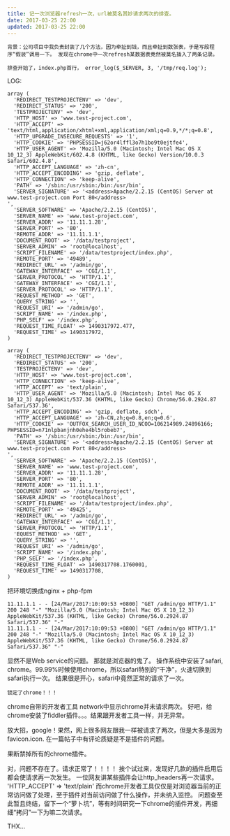 ```yaml
---
title: 记一次浏览器refresh一次，url被莫名其妙请求两次的排查。
date: 2017-03-25 22:00
updated: 2017-03-25 22:00
---
```



`背景：公司项目中我负责封装了几个方法，因为牵扯到钱，而且牵扯到数张表，于是写段程序“假装”调用一下。
发现在chrome中一次refresh某数据表竟然被莫名插入了两条记录。`

`排查开始了，index.php首行， error_log($_SERVER, 3, '/tmp/req.log');`

LOG:
```log
array (
  'REDIRECT_TESTPROJECTENV' => 'dev',
  'REDIRECT_STATUS' => '200',
  'TESTPROJECTENV' => 'dev',
  'HTTP_HOST' => 'www.test-project.com',
  'HTTP_ACCEPT' => 'text/html,application/xhtml+xml,application/xml;q=0.9,*/*;q=0.8',
  'HTTP_UPGRADE_INSECURE_REQUESTS' => '1',
  'HTTP_COOKIE' => 'PHPSESSID=j62or4lffl3o7h1bo9t0ejtfe4',
  'HTTP_USER_AGENT' => 'Mozilla/5.0 (Macintosh; Intel Mac OS X 10_12_3) AppleWebKit/602.4.8 (KHTML, like Gecko) Version/10.0.3 Safari/602.4.8',
  'HTTP_ACCEPT_LANGUAGE' => 'zh-cn',
  'HTTP_ACCEPT_ENCODING' => 'gzip, deflate',
  'HTTP_CONNECTION' => 'keep-alive',
  'PATH' => '/sbin:/usr/sbin:/bin:/usr/bin',
  'SERVER_SIGNATURE' => '<address>Apache/2.2.15 (CentOS) Server at www.test-project.com Port 80</address>
',
  'SERVER_SOFTWARE' => 'Apache/2.2.15 (CentOS)',
  'SERVER_NAME' => 'www.test-project.com',
  'SERVER_ADDR' => '11.11.1.28',
  'SERVER_PORT' => '80',
  'REMOTE_ADDR' => '11.11.1.1',
  'DOCUMENT_ROOT' => '/data/testproject',
  'SERVER_ADMIN' => 'root@localhost',
  'SCRIPT_FILENAME' => '/data/testproject/index.php',
  'REMOTE_PORT' => '49489',
  'REDIRECT_URL' => '/admin/go',
  'GATEWAY_INTERFACE' => 'CGI/1.1',
  'SERVER_PROTOCOL' => 'HTTP/1.1',
  'GATEWAY_INTERFACE' => 'CGI/1.1',
  'SERVER_PROTOCOL' => 'HTTP/1.1',
  'REQUEST_METHOD' => 'GET',
  'QUERY_STRING' => '',
  'REQUEST_URI' => '/admin/go',
  'SCRIPT_NAME' => '/index.php',
  'PHP_SELF' => '/index.php',
  'REQUEST_TIME_FLOAT' => 1490317972.477,
  'REQUEST_TIME' => 1490317972,
)
```


```log
array (
  'REDIRECT_TESTPROJECTENV' => 'dev',
  'REDIRECT_STATUS' => '200',
  'TESTPROJECTENV' => 'dev',
  'HTTP_HOST' => 'www.test-project.com',
  'HTTP_CONNECTION' => 'keep-alive',
  'HTTP_ACCEPT' => 'text/plain',
  'HTTP_USER_AGENT' => 'Mozilla/5.0 (Macintosh; Intel Mac OS X 10_12_3) AppleWebKit/537.36 (KHTML, like Gecko) Chrome/56.0.2924.87 Safari/537.36',
  'HTTP_ACCEPT_ENCODING' => 'gzip, deflate, sdch',
  'HTTP_ACCEPT_LANGUAGE' => 'zh-CN,zh;q=0.8,en;q=0.6',
  'HTTP_COOKIE' => 'OUTFOX_SEARCH_USER_ID_NCOO=106214989.24896166; PHPSESSID=n71nlpbanjnh0ehe4bl5robeb7',
  'PATH' => '/sbin:/usr/sbin:/bin:/usr/bin',
  'SERVER_SIGNATURE' => '<address>Apache/2.2.15 (CentOS) Server at www.test-project.com Port 80</address>
',
  'SERVER_SOFTWARE' => 'Apache/2.2.15 (CentOS)',
  'SERVER_NAME' => 'www.test-project.com',
  'SERVER_ADDR' => '11.11.1.28',
  'SERVER_PORT' => '80',
  'REMOTE_ADDR' => '11.11.1.1',
  'DOCUMENT_ROOT' => '/data/testproject',
  'SERVER_ADMIN' => 'root@localhost',
  'SCRIPT_FILENAME' => '/data/testproject/index.php',
  'REMOTE_PORT' => '49425',
  'REDIRECT_URL' => '/admin/go',
  'GATEWAY_INTERFACE' => 'CGI/1.1',
  'SERVER_PROTOCOL' => 'HTTP/1.1',
  'EQUEST_METHOD' => 'GET',
  'QUERY_STRING' => '',
  'REQUEST_URI' => '/admin/go',
  'SCRIPT_NAME' => '/index.php',
  'PHP_SELF' => '/index.php',
  'REQUEST_TIME_FLOAT' => 1490317708.1760001,
  'REQUEST_TIME' => 1490317708,
)
```


把环境切换成nginx + php-fpm

```nginx.log
11.11.1.1 - - [24/Mar/2017:10:09:53 +0800] "GET /admin/go HTTP/1.1" 200 248 "-" "Mozilla/5.0 (Macintosh; Intel Mac OS X 10_12_3) AppleWebKit/537.36 (KHTML, like Gecko) Chrome/56.0.2924.87 Safari/537.36" "-"
11.11.1.1 - - [24/Mar/2017:10:09:53 +0800] "GET /admin/go HTTP/1.1" 200 248 "-" "Mozilla/5.0 (Macintosh; Intel Mac OS X 10_12_3) AppleWebKit/537.36 (KHTML, like Gecko) Chrome/56.0.2924.87 Safari/537.36" "-"
```

显然不是Web service的问题。
那就是浏览器的鬼了。
操作系统中安装了safari, chrome。99.99%时候使用chrome，所以safari特别的“干净”，火速切换到safari执行一次。
结果很是开心，safari中竟然正常的请求了一次。

`锁定了chrome！！！`

chrome自带的开发者工具 network中显示chrome并未请求两次。
好吧，给chrome安装了fiddler插件。。。结果跟开发者工具一样，并无异常。


放大招，google！果然，网上很多网友跟我一样被请求了两次，但是大多是因为favicon.icon.
在一篇帖子中有评论质疑是不是插件的问题。

果断禁掉所有的chrome插件。

对，问题不存在了。请求正常了！！！！
挨个试过来，发现好几款的插件启用后都会使请求再一次发生。 一位网友讲某些插件会让http_headers再一次请求。
'HTTP_ACCEPT' => 'text/plain'
而chrome开发者工具仅仅是对浏览器当前的正常访问做了处理，至于插件对当前访问做了什么操作，并未纳入监控。 
问题查至此暂且终结，留下一个“萝卜坑”，等有时间研究一下chrome的插件开发，再细细“拷问”一下为嘛二次请求。

THX...
